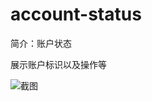 # account-status

简介：账户状态

展示账户标识以及操作等

![截图](https://unpkg.com/@icedesign/account-status-block/screenshot.png)
